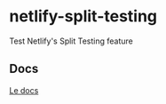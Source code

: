 # netlify-split-testing
Test Netlify's Split Testing feature

## Docs
[Le docs](https://docs.netlify.com/site-deploys/split-testing/)
